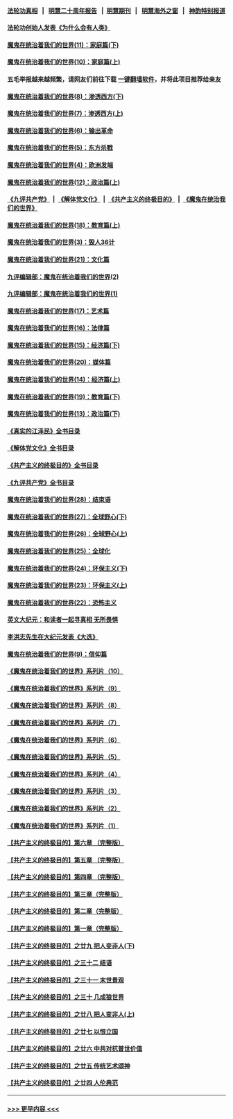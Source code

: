 #### [法轮功真相](https://github.com/gfw-breaker/truth/blob/master/README.md?t=0) &nbsp;&nbsp;|&nbsp;&nbsp; [明慧二十周年报告](https://github.com/gfw-breaker/mh-reports/blob/master/README.md?t=0) &nbsp;&nbsp;|&nbsp;&nbsp;[明慧期刊](https://github.com/gfw-breaker/mh-qikan) &nbsp;&nbsp;|&nbsp;&nbsp; [明慧海外之窗](https://github.com/gfw-breaker/mh-news/blob/master/README.md?t=0) &nbsp;&nbsp;|&nbsp;&nbsp; [神韵特别报道](https://github.com/gfw-breaker/mh-news/blob/master/shenyun.md?t=0)
#### [法轮功创始人发表《为什么会有人类》](../pages/nsc422/n13912117.md?t=03052143) 
#### [魔鬼在统治着我们的世界(11)：家庭篇(下)](../pages/nsc422/n10440961.md?t=03052143) 
#### [魔鬼在统治着我们的世界(10)：家庭篇(上)](../pages/nsc422/n10435448.md?t=03052143) 
#### 五毛举报越来越频繁，请网友们前往下载 [一键翻墙软件](https://github.com/gfw-breaker/ssr-accounts)，并将此项目推荐给亲友
#### [魔鬼在统治着我们的世界(8)：渗透西方(下)](../pages/nsc422/n10429603.md?t=03052143) 
#### [魔鬼在统治着我们的世界(7)：渗透西方(上)](../pages/nsc422/n10426013.md?t=03052143) 
#### [魔鬼在统治着我们的世界(6)：输出革命](../pages/nsc422/n10421536.md?t=03052143) 
#### [魔鬼在统治着我们的世界(5)：东方杀戮](../pages/nsc422/n10417707.md?t=03052143) 
#### [魔鬼在统治着我们的世界(4)：欧洲发端](../pages/nsc422/n10414890.md?t=03052143) 
#### [魔鬼在统治着我们的世界(12)：政治篇(上)](../pages/nsc422/n10444576.md?t=03052143) 
#### [《九评共产党》](https://github.com/begood0513/9ping.md/blob/master/README.md) &nbsp;|&nbsp; [《解体党文化》](../../../../jtdwh.md/blob/master/README.md)  &nbsp;|&nbsp; [《共产主义的终极目的》](../../../../gczydzjmd.md/blob/master/README.md) &nbsp;|&nbsp; [《魔鬼在统治我们的世界》](../../../../mgztzwmdsj.md/blob/master/README.md) 
#### [魔鬼在统治着我们的世界(18)：教育篇(上)](../pages/nsc422/n10526970.md?t=03052143) 
#### [魔鬼在统治着我们的世界(3)：毁人36计](../pages/nsc422/n10411583.md?t=03052143) 
#### [魔鬼在统治着我们的世界(21)：文化篇](../pages/nsc422/n10597706.md?t=03052143) 
#### [九评编辑部：魔鬼在统治着我们的世界(2)](../pages/nsc422/n10410036.md?t=03052143) 
#### [九评编辑部：魔鬼在统治着我们的世界(1)](../pages/nsc422/n10406825.md?t=03052143) 
#### [魔鬼在统治着我们的世界(17)：艺术篇](../pages/nsc422/n10499093.md?t=03052143) 
#### [魔鬼在统治着我们的世界(16)：法律篇](../pages/nsc422/n10485969.md?t=03052143) 
#### [魔鬼在统治着我们的世界(15)：经济篇(下)](../pages/nsc422/n10469975.md?t=03052143) 
#### [魔鬼在统治着我们的世界(20)：媒体篇](../pages/nsc422/n10586579.md?t=03052143) 
#### [魔鬼在统治着我们的世界(14)：经济篇(上)](../pages/nsc422/n10457370.md?t=03052143) 
#### [魔鬼在统治着我们的世界(19)：教育篇(下)](../pages/nsc422/n10564808.md?t=03052143) 
#### [魔鬼在统治着我们的世界(13)：政治篇(下)](../pages/nsc422/n10448270.md?t=03052143) 
#### [《真实的江泽民》全书目录](../pages/nsc422/n13721399.md?t=03052143) 
#### [《解体党文化》全书目录](../pages/nsc422/n13721157.md?t=03052143) 
#### [《共产主义的终极目的》全书目录](../pages/nsc422/n13721048.md?t=03052143) 
#### [《九评共产党》全书目录](../pages/nsc422/n13708085.md?t=03052143) 
#### [魔鬼在统治着我们的世界(28)：结束语](../pages/nsc422/n10936246.md?t=03052143) 
#### [魔鬼在统治着我们的世界(27)：全球野心(下)](../pages/nsc422/n10928319.md?t=03052143) 
#### [魔鬼在统治着我们的世界(26)：全球野心(上)](../pages/nsc422/n10900318.md?t=03052143) 
#### [魔鬼在统治着我们的世界(25)：全球化](../pages/nsc422/n10788205.md?t=03052143) 
#### [魔鬼在统治着我们的世界(24)：环保主义(下)](../pages/nsc422/n10695307.md?t=03052143) 
#### [魔鬼在统治着我们的世界(23)：环保主义(上)](../pages/nsc422/n10688613.md?t=03052143) 
#### [魔鬼在统治着我们的世界(22)：恐怖主义](../pages/nsc422/n10614727.md?t=03052143) 
#### [英文大纪元：和读者一起寻真相 无所畏惧](../pages/nsc422/n12542027.md?t=03052143) 
#### [李洪志先生在大纪元发表《大选》](../pages/nsc422/n12534746.md?t=03052143) 
#### [魔鬼在统治着我们的世界(9)：信仰篇](../pages/nsc422/n10432159.md?t=03052143) 
#### [《魔鬼在统治着我们的世界》系列片（10）](../pages/nsc422/n12292670.md?t=03052143) 
#### [《魔鬼在统治着我们的世界》系列片（9）](../pages/nsc422/n12290859.md?t=03052143) 
#### [《魔鬼在统治着我们的世界》系列片（8）](../pages/nsc422/n12287445.md?t=03052143) 
#### [《魔鬼在统治着我们的世界》系列片（7）](../pages/nsc422/n12283425.md?t=03052143) 
#### [《魔鬼在统治着我们的世界》系列片（6）](../pages/nsc422/n12282314.md?t=03052143) 
#### [《魔鬼在统治着我们的世界》系列片（5）](../pages/nsc422/n12281419.md?t=03052143) 
#### [《魔鬼在统治着我们的世界》系列片（4）](../pages/nsc422/n12274024.md?t=03052143) 
#### [《魔鬼在统治着我们的世界》系列片（3）](../pages/nsc422/n12271322.md?t=03052143) 
#### [《魔鬼在统治着我们的世界》系列片（2）](../pages/nsc422/n12269049.md?t=03052143) 
#### [《魔鬼在统治着我们的世界》系列片（1）](../pages/nsc422/n12267575.md?t=03052143) 
#### [【共产主义的终极目的】第六章 （完整版）](../pages/nsc422/n11428913.md?t=03052143) 
#### [【共产主义的终极目的】第五章 （完整版）](../pages/nsc422/n11428912.md?t=03052143) 
#### [【共产主义的终极目的】第四章 （完整版）](../pages/nsc422/n11428907.md?t=03052143) 
#### [【共产主义的终极目的】第三章（完整版）](../pages/nsc422/n11428848.md?t=03052143) 
#### [【共产主义的终极目的】第二章（完整版）](../pages/nsc422/n11428831.md?t=03052143) 
#### [【共产主义的终极目的】第一章（完整版）](../pages/nsc422/n11417651.md?t=03052143) 
#### [【共产主义的终极目的】之廿九 把人变非人(下)](../pages/nsc422/n11344140.md?t=03052143) 
#### [【共产主义的终极目的】之三十二 结语](../pages/nsc422/n11360535.md?t=03052143) 
#### [【共产主义的终极目的】之三十一 末世景观](../pages/nsc422/n11351129.md?t=03052143) 
#### [【共产主义的终极目的】之三十 几成狼世界](../pages/nsc422/n11348280.md?t=03052143) 
#### [【共产主义的终极目的】之廿八 把人变非人(上)](../pages/nsc422/n11340492.md?t=03052143) 
#### [【共产主义的终极目的】之廿七 以恨立国](../pages/nsc422/n11336944.md?t=03052143) 
#### [【共产主义的终极目的】之廿六 中共对抗普世价值](../pages/nsc422/n11324785.md?t=03052143) 
#### [【共产主义的终极目的】之廿五 传统艺术颂神](../pages/nsc422/n11296396.md?t=03052143) 
#### [【共产主义的终极目的】之廿四 人伦典范](../pages/nsc422/n11296397.md?t=03052143) 

----
#### [ >>> 更早内容 <<< ](../indexes/nsc422-earlier.md)
